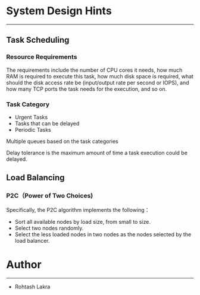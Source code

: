 # System Design Hints

---

## Task Scheduling

### Resource Requirements

The requirements include the number of CPU cores it needs, how much RAM is required to execute this task, how much disk space is required, what should the disk access rate be (input/output rate per second or IOPS), and how many TCP ports the task needs for the execution, and so on.


### Task Category

- Urgent Tasks
- Tasks that can be delayed
- Periodic Tasks

Multiple queues based on the task categories

Delay tolerance is the maximum amount of time a task execution could be delayed.



## Load Balancing

### P2C（Power of Two Choices)

Specifically, the P2C algorithm implements the following：

- Sort all available nodes by load size, from small to size.
- Select two nodes randomly.
- Select the less loaded nodes in two nodes as the nodes selected by the load balancer. 


##


# Author

---

- Rohtash Lakra
